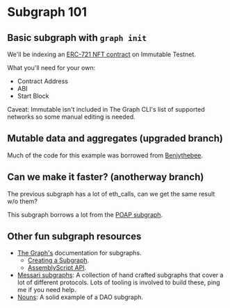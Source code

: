 # Subgraph 101

## Basic subgraph with `graph init`

We'll be indexing an [ERC-721 NFT contract](https://explorer.testnet.immutable.com/token/0xD2c0e3119C67d7A21fFC74383fB10e510F706A45) on Immutable Testnet.

What you'll need for your own:
- Contract Address
- ABI
- Start Block

Caveat: Immutable isn't included in The Graph CLI's list of supported networks so some manual editing is needed.

## Mutable data and aggregates (upgraded branch)

Much of the code for this example was borrowed from [Benjythebee](https://github.com/Benjythebee/erc721-and-erc1155-subgraph).

## Can we make it faster? (anotherway branch)

The previous subgraph has a lot of eth_calls, can we get the same result w/o them?

This subgraph borrows a lot from the [POAP subgraph](https://github.com/poap-xyz/poap-subgraph).

## Other fun subgraph resources

- [The Graph's](https://thegraph.com/docs/en/quick-start/) documentation for subgraphs.
  - [Creating a Subgraph](https://thegraph.com/docs/en/developing/creating-a-subgraph/).
  - [AssemblyScript API](https://thegraph.com/docs/en/developing/graph-ts/README/).
- [Messari subgraphs](https://github.com/messari/subgraphs): A collection of hand crafted subgraphs that cover a lot of different protocols. Lots of tooling is involved to build these, ping me if you need help.
- [Nouns](https://github.com/nounsDAO/nouns-monorepo/tree/master/packages/nouns-subgraph): A solid example of a DAO subgraph.
